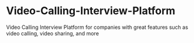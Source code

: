 # Video-Calling-Interview-Platform
Video Calling Interview Platform for companies with great features such as video calling, video sharing, and more 
